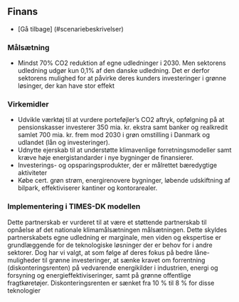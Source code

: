 <a name="Finans"></a>
## Finans
- [Gå tilbage] (#scenariebeskrivelser)

### Målsætning
- Mindst 70% CO2 reduktion af egne udledninger i 2030. Men sektorens udledning udgør kun 0,1% af den danske udledning. Det er derfor sektorens mulighed for at påvirke deres kunders investeringer i grønne løsinger, der kan have stor effekt

### Virkemidler
- Udvikle værktøj til at vurdere porteføjler’s CO2 aftryk, opfølgning på at pensionskasser investerer 350 mia. kr. ekstra samt banker og realkredit samlet 700 mia. kr. frem mod 2030 i grøn omstilling i Danmark og udlandet (lån og investeringer).
- Udnytte ejerskab til at understøtte klimavenlige forretningsmodeller samt kræve høje energistandarder i nye bygninger de finansierer.
- Investerings- og opsparingsprodukter, der er målrettet bæredygtige aktiviteter
- Købe cert. grøn strøm, energirenovere bygninger, løbende udskiftning af bilpark, effektiviserer kantiner og kontorarealer.

### Implementering i TIMES-DK modellen
Dette partnerskab er vurderet til at være et støttende partnerskab til opnåelse af det nationale klimamålsætningen målsætningen. Dette skyldes partnerskabets egne udledning er marginale, men viden og ekspertise er grundlæggende for de teknologiske løsninger der er behov for i andre sektorer. 
Dog har vi valgt, at som følge af deres fokus på bedre låne-muligheder til grønne investeringer, at sænke kravet om forrentning (diskonteringsrenten) på vedvarende energikilder i industrien, energi og forsyning og energieffektiviseringer, samt på grønne offentlige fragtkøretøjer. Diskonteringsrenten er sænket fra 10 % til 8 % for disse teknologier